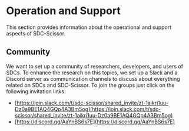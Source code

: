 # Operation and Support
This section provides information about the operational and support aspects of SDC-Scissor.

## Community
We want to set up a community of researchers, developers, and users of SDCs. To enhance the research on this topics, we
set up a Slack and a Discord server as communication channels to discuss about everything related on SDCs and
SDC-Scissor. To join the groups just click on the following invitation links:

* [https://join.slack.com/t/sdc-scissor/shared_invite/zt-1aikrj1uu-Dz0a9BE1AQ4GQp4A3Bm5og](https://join.slack.com/t/sdc-scissor/shared_invite/zt-1aikrj1uu-Dz0a9BE1AQ4GQp4A3Bm5og)
* [https://discord.gg/AaYnBS6s7E](https://discord.gg/AaYnBS6s7E)
